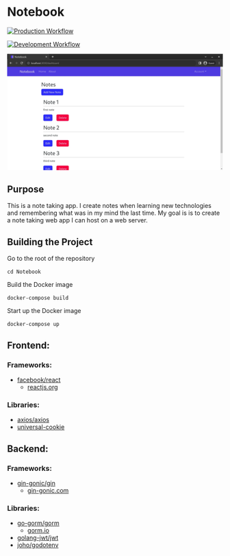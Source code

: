 # Notebook
[![Production Workflow](https://github.com/sagedemage/NotebookApp/actions/workflows/prod.yml/badge.svg)](https://github.com/sagedemage/NotebookApp/actions/workflows/prod.yml)

[![Development Workflow](https://github.com/sagedemage/NotebookApp/actions/workflows/dev.yml/badge.svg)](https://github.com/sagedemage/NotebookApp/actions/workflows/dev.yml)

![](images/dashboard-page.webp)

## Purpose
This is a note taking app. I create notes when learning new technologies and 
remembering what was in my mind the last time. My goal is is to create a note taking web app 
I can host on a web server.

## Building the Project
Go to the root of the repository
```
cd Notebook
```

Build the Docker image
```
docker-compose build
```

Start up the Docker image
```
docker-compose up
```

## Frontend:
### Frameworks:
* [facebook/react](https://github.com/facebook/react/)
	* [reactjs.org](https://reactjs.org/)

### Libraries:
* [axios/axios](https://github.com/axios/axios)
* [universal-cookie](https://github.com/reactivestack/cookies/tree/master/packages/universal-cookie)

## Backend:
### Frameworks:
* [gin-gonic/gin](https://github.com/gin-gonic/gin)
	* [gin-gonic.com](https://gin-gonic.com/)

### Libraries:
* [go-gorm/gorm](https://github.com/go-gorm/gorm)
	* [gorm.io](https://gorm.io/)
* [golang-jwt/jwt](https://github.com/golang-jwt/jwt)
* [joho/godotenv](https://github.com/joho/godotenv)


